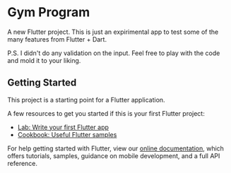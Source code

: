 # Gym Program

A new Flutter project. This is just an expirimental app to test some of the many features from Flutter + Dart.

P.S. I didn't do any validation on the input. Feel free to play with the code and mold it to your liking.

## Getting Started

This project is a starting point for a Flutter application.

A few resources to get you started if this is your first Flutter project:

- [Lab: Write your first Flutter app](https://flutter.dev/docs/get-started/codelab)
- [Cookbook: Useful Flutter samples](https://flutter.dev/docs/cookbook)

For help getting started with Flutter, view our
[online documentation](https://flutter.dev/docs), which offers tutorials,
samples, guidance on mobile development, and a full API reference.
